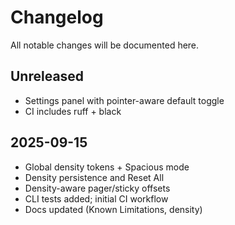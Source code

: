 # Changelog

All notable changes will be documented here.

## Unreleased
- Settings panel with pointer-aware default toggle
- CI includes ruff + black

## 2025-09-15
- Global density tokens + Spacious mode
- Density persistence and Reset All
- Density-aware pager/sticky offsets
- CLI tests added; initial CI workflow
- Docs updated (Known Limitations, density)

